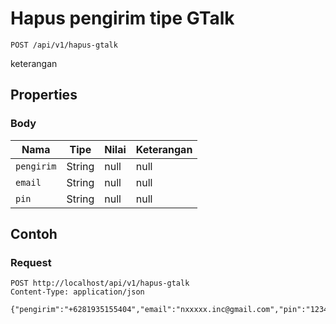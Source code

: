 # Hapus pengirim tipe GTalk
```http
POST /api/v1/hapus-gtalk
```
keterangan
## Properties
### Body
Nama | Tipe | Nilai | Keterangan
--- | --- | --- | ---
<code>pengirim</code> | String | null | null
<code>email</code> | String | null | null
<code>pin</code> | String | null | null
## Contoh
### Request
```http
POST http://localhost/api/v1/hapus-gtalk
Content-Type: application/json

{"pengirim":"+6281935155404","email":"nxxxxx.inc@gmail.com","pin":"1234"}


```
